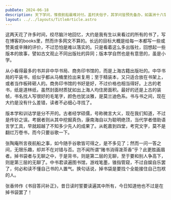```yaml
---
pubDate: 2024-06-18
description: 天下学问，惟夜航船最难对付。盖村夫俗子，其学问皆预先备办，如瀛洲十八学士、云台二十八将之类，稍差其姓名，辄掩口笑之。
layout: ../../layouts/TitleArticle.astro
---
```


这两天花了许多时间，绞尽脑汁地回忆，大约是我有生以来看过的所有的书了，写在博客的books里，然而许多网文不算的。长远的目标大概是给每一本都写一些或赞美或辛辣的评价，不过恐怕是难以落实的。只是看着这么多出版社，回想起一些版本的故事，譬如古文观止不同出版社的异同；版本学自然也是有意思的，虽是小学。

从小看得最多的书并非中华书局、商务印书馆的，而是上海古籍出版社的。中华书局的平装书，纸似乎都从马桶里捡出来复用；至于精装本，又只适合放在书架上，或者当作板砖砸人的。商务印书馆的书好是好，不过价格也相当得好。上古的老书，纸是道林纸，虽然封面材质犹如出上海人均住房面积。最好的还是上古的装帧，书名找人写很好的毛笔字，颜色也犹淡雅，是莫兰迪色系。书与书之间，现在大约是没有什么差错，读者不必细心寻找了。

版本学和训诂学是分不开的。古者经学硕儒，号称微言大义，现在我们知道，不过是传钞之误。考据者则从其中挖掘真伪，康南海自以为聪明绝顶，当代学者借助语言学工具，早就超越了不知多少先人的成果了。从乾嘉到四堂，考究文字，莫不是翻烂万卷书，而今只要谷歌一下。

张陶庵所言夜航船之事，如今随手谷歌皆可得之，是不多见了；然而一问一答之间，无限乐趣，却并不在对错与否。岂不闻所谓“赌书消得泼茶香”乎？此更胜画眉者。掉书袋者与无聊之中，于是背书，则是第二层的无聊，至于要和别人争高下，则是第三层的无聊了。中书君读遍图书馆，游戏笔墨，锥指管窥，不过自娱自乐罢了，何必和读不懂自己书的人置气。换句话说，掉书袋是要找个全能接住自己包袱的人。

张香帅作《书目答问补正》，昔日读时誓要读遍其中所有，今日知道他也不过是在掉书袋罢了！
